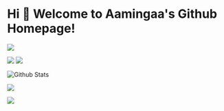 # Hi 🎉 Welcome to Aamingaa's Github Homepage!

<!--
**aamingaa/aamingaa** is a ✨ _special_ ✨ repository because its `README.md` (this file) appears on your GitHub profile.

Here are some ideas to get you started:

- 🔭 I’m currently working on ...
- 🌱 I’m currently learning ...
- 👯 I’m looking to collaborate on ...
- 🤔 I’m looking for help with ...
- 💬 Ask me about ...
- 📫 How to reach me: ...
- 😄 Pronouns: ...
- ⚡ Fun fact: ...
-->

<img src="https://readme-typing-svg.herokuapp.com/?lines=Welcome,%20visitor!;Hello%20Github%20World!&font=Roboto" />

<p>
<img src="https://img.shields.io/static/v1?label=Program&message=Java&color=blue"/>
<img src="https://visitor-badge.glitch.me/badge?page_id=https://github.com/aamingaa&right_color=red" />
</p>

<!--
![Most Used Languages](https://github-readme-stats.vercel.app/api/top-langs/?username=aamingaa&theme=dark&layout=compact)
-->

![Github Stats](https://github-readme-stats.vercel.app/api?username=aamingaa&show_icons=true&theme=dark&count_private=true)

![](https://activity-graph.herokuapp.com/graph?username=aamingaa&theme=github)

![](https://stats.justsong.cn/api/csdn?id=aming2&theme=dark)
